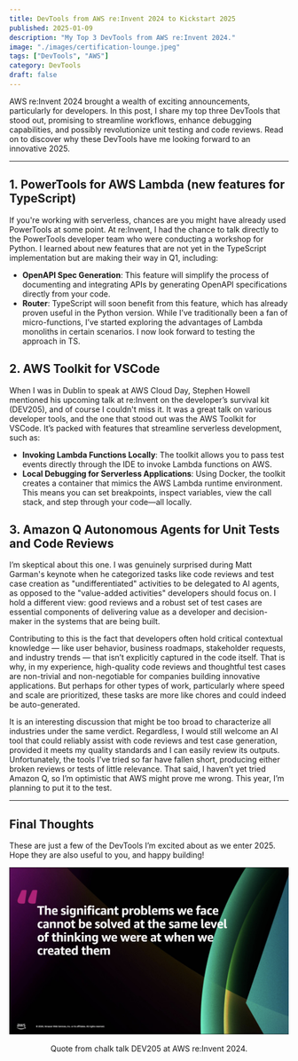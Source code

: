 ```yaml
---
title: DevTools from AWS re:Invent 2024 to Kickstart 2025
published: 2025-01-09
description: "My Top 3 DevTools from AWS re:Invent 2024."
image: "./images/certification-lounge.jpeg"
tags: ["DevTools", "AWS"]
category: DevTools
draft: false
---
```


AWS re\:Invent 2024 brought a wealth of exciting announcements, particularly for developers. In this post, I share my top three DevTools that stood out, promising to streamline workflows, enhance debugging capabilities, and possibly revolutionize unit testing and code reviews. Read on to discover why these DevTools have me looking forward to an innovative 2025.

---

## 1. PowerTools for AWS Lambda (new features for TypeScript)
 If you're working with serverless, chances are you might have already used PowerTools at some point. At re:Invent, I had the chance to talk directly to the PowerTools developer team who were conducting a workshop for Python. I learned about new features that are not yet in the TypeScript implementation but are making their way in Q1, including: 

 - **OpenAPI Spec Generation**: This feature will simplify the process of documenting and integrating APIs by generating OpenAPI specifications directly from your code.
 - **Router**: TypeScript will soon benefit from this feature, which has already proven useful in the Python version. While I’ve traditionally been a fan of micro-functions, I’ve started exploring the advantages of Lambda monoliths in certain scenarios. I now look forward to testing the approach in TS.

## 2. AWS Toolkit for VSCode
When I was in Dublin to speak at AWS Cloud Day, Stephen Howell mentioned his upcoming talk at re\:Invent on the developer’s survival kit (DEV205), and of course I couldn't miss it. It was a great talk on various developer tools, and the one that stood out was the AWS Toolkit for VSCode. It’s packed with features that streamline serverless development, such as:

- **Invoking Lambda Functions Locally**: The toolkit allows you to pass test events directly through the IDE to invoke Lambda functions on AWS.
- **Local Debugging for Serverless Applications**: Using Docker, the toolkit creates a container that mimics the AWS Lambda runtime environment. This means you can set breakpoints, inspect variables, view the call stack, and step through your code—all locally.

## 3. Amazon Q Autonomous Agents for Unit Tests and Code Reviews
I’m skeptical about this one. I was genuinely surprised during Matt Garman's keynote when he categorized tasks like code reviews and test case creation as "undifferentiated" activities to be delegated to AI agents, as opposed to the "value-added activities" developers should focus on. I hold a different view: good reviews and a robust set of test cases are essential components of delivering value as a developer and decision-maker in the systems that are being built.

Contributing to this is the fact that developers often hold critical contextual knowledge — like user behavior, business roadmaps, stakeholder requests, and industry trends — that isn’t explicitly captured in the code itself. That is why, in my experience, high-quality code reviews and thoughtful test cases are non-trivial and non-negotiable for companies building innovative applications. But perhaps for other types of work, particularly where speed and scale are prioritized, these tasks are more like chores and could indeed be auto-generated.

It is an interesting discussion that might be too broad to characterize all industries under the same verdict. Regardless, I would still welcome an AI tool that could reliably assist with code reviews and test case generation, provided it meets my quality standards and I can easily review its outputs. Unfortunately, the tools I’ve tried so far have fallen short, producing either broken reviews or tests of little relevance. That said, I haven’t yet tried Amazon Q, so I’m optimistic that AWS might prove me wrong. This year, I’m planning to put it to the test.

---

## Final Thoughts

These are just a few of the DevTools I’m excited about as we enter 2025.
<br>
Hope they are also useful to you, and happy building!

![Problem solving](./images/quote.png)
<div style="text-align: center;">
  Quote from chalk talk DEV205 at AWS re:Invent 2024.
</div>
<br>